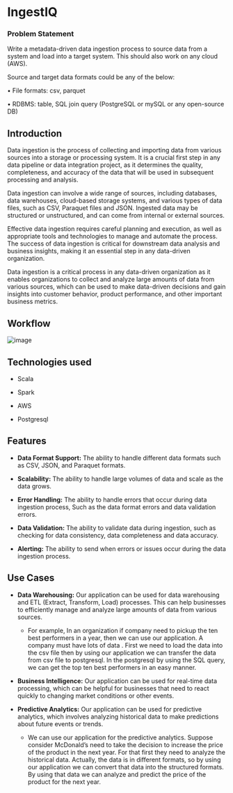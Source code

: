 # IngestIQ



### Problem Statement

Write a metadata-driven data ingestion process to source data from a system and load into a target system. This should also work on any cloud (AWS).

Source and target data formats could be any of the below:

• File formats: csv, parquet

• RDBMS: table, SQL join query (PostgreSQL or mySQL or any open-source DB)


## Introduction

Data ingestion is the process of collecting and importing data from various sources into a storage or processing system. It is a crucial first step in any data pipeline or data integration project, as it determines the quality, completeness, and accuracy of the data that will be used in subsequent processing and analysis.&nbsp;
 
Data ingestion can involve a wide range of sources, including databases, data warehouses, cloud-based storage systems, and various types of data files, such as CSV, Paraquet files and  JSON. Ingested data may be structured or unstructured, and can come from internal or external sources.&nbsp;

Effective data ingestion requires careful planning and execution, as well as appropriate tools and technologies to manage and automate the process. The success of data ingestion is critical for downstream data analysis and business insights, making it an essential step in any data-driven organization.&nbsp;

Data ingestion is a critical process in any data-driven organization as it enables organizations to collect and analyze large amounts of data from various sources, which can be used to make data-driven decisions and gain insights into customer behavior, product performance, and other important business metrics.&nbsp;
	
	
## Workflow

![image](https://user-images.githubusercontent.com/129846515/229763502-106e653a-9d00-4326-b059-b0a2951f244d.png)

 

## Technologies used

+	Scala

+	Spark

+	AWS

+	Postgresql


## Features

+	**Data Format Support:** The ability to handle different data formats such as CSV, JSON, and Paraquet formats.

+	**Scalability:** The ability to handle large volumes of data and scale as the data grows.

+	**Error Handling:** The ability to handle errors that occur during data ingestion process, Such as the data format errors and data validation errors.

+	**Data Validation:** The ability to validate data during ingestion, such as checking for data consistency, data completeness and data accuracy.

+	**Alerting:** The ability to send when errors or issues occur during the data ingestion process.



## Use Cases

+ **Data Warehousing:**  Our application can be used for data warehousing and ETL (Extract, Transform, Load) processes. This can help businesses to efficiently manage and analyze large amounts of data from various sources.
	
  * For example, In an organization if company need to pickup the ten best performers in a year, then we can use our application. A company must have lots of data . First we need to load the data into the csv file then by using our application we can transfer the data from csv file to postgresql. In the postgresql by using the SQL query, we can get the top ten best performers in an easy manner.

+ **Business Intelligence:** Our application can be used for real-time data processing, which can be helpful for businesses that need to react quickly to changing market conditions or other events.


+ **Predictive Analytics:** Our application can be used for predictive analytics, which involves analyzing historical data to make predictions about future events or trends.
	
   * We can use our application for the predictive analytics. Suppose consider McDonald’s need to take the decision to increase the price of the product in the next year. For that first they need to analyze the historical data. Actually, the data is in different formats, so by using our application we can convert that data into the structured formats. By using that data we can analyze and predict the price of the product for the next year.


